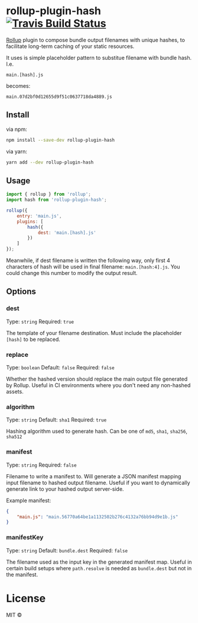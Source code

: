 # rollup-plugin-hash [![Travis Build Status][travis-img]][travis]

[travis-img]: https://travis-ci.org/phamann/rollup-plugin-hash.svg
[travis]: https://travis-ci.org/phamann/rollup-plugin-hash
[rollup]: https://github.com/rollup/rollup

[Rollup] plugin to compose bundle output filenames with unique hashes, to facilitate long-term caching of your static resources.

It uses is simple placeholder pattern to substitue filename with bundle hash. I.e.
```
main.[hash].js
```
becomes:
```
main.07d2bf0d12655d9f51c0637718da4889.js
```

## Install

via npm:
```sh
npm install --save-dev rollup-plugin-hash
```

via yarn:
```sh
yarn add --dev rollup-plugin-hash
```

## Usage

```js
import { rollup } from 'rollup';
import hash from 'rollup-plugin-hash';

rollup({
    entry: 'main.js',
    plugins: [
        hash({ 
			dest: 'main.[hash].js'	
		})
    ]
});
```

Meanwhile, if dest filename is written the following way, only first 4 characters of hash will
be used in final filename: `main.[hash:4].js`. You could change this number to modify the
output result.

## Options

### dest

Type: `string`
Required: `true`

The template of your filename destination. Must include the placeholder `[hash]` to be replaced.

### replace

Type: `boolean`
Default: `false`
Required: `false`

Whether the hashed version should replace the main output file generated by Rollup. 
Useful in CI environments where you don't need any non-hashed assets.

### algorithm

Type: `string`
Default: `sha1`
Required: `true`

Hashing algorithm used to generate hash. Can be one of `md5`, `sha1`, `sha256`, `sha512`

### manifest

Type: `string`
Required: `false`

Filename to write a manifest to. Will generate a JSON manifest mapping input filename to hashed output filename. 
Useful if you want to dynamically generate link to your hashed output server-side.

Example manifest:
```json
{
	"main.js": "main.56770a64be1a1132502b276c4132a76bb94d9e1b.js"
}
```

### manifestKey

Type: `string`
Default: `bundle.dest`
Required: `false`

The filename used as the input key in the generated manifest map. 
Useful in certain build setups where `path.resolve` is needed as `bundle.dest` but not in the manifest.

# License

MIT ©
